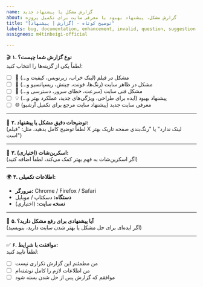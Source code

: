 ```yaml
---
name: گزارش مشکل یا پیشنهاد جدید
about: گزارش مشکل، پیشنهاد بهبود یا معرفی سایت برای تکمیل پروژه
title: "[گزارش | پیشنهاد] - توضیح کوتاه"
labels: bug, documentation, enhancement, invalid, question, suggestion
assignees: m4tinbeigi-official

---
```


🎬 **۱. نوع گزارش شما چیست؟**  
لطفاً یکی از گزینه‌ها را انتخاب کنید:  
- [ ] 🎥 مشکل در فیلم (لینک خراب، زیرنویس، کیفیت و...)  
- [ ] 🎨 مشکل در ظاهر سایت (رنگ‌ها، فونت، چینش، ریسپانسیو و...)  
- [ ] 🔧 مشکل فنی سایت (سرعت، خطای سرور، دسترسی و...)  
- [ ] 💡 پیشنهاد بهبود (ایده برای طراحی، ویژگی‌های جدید، عملکرد بهتر و...)  
- [ ] 🌐 معرفی سایت جدید (پیشنهاد سایت مرجع برای تکمیل آرشیو)  

---

📝 **۲. توضیحات دقیق مشکل یا پیشنهاد:**  
(لطفاً توضیح کامل بدهید، مثل: "فیلم X لینک ندارد" یا "رنگ‌بندی صفحه تاریک بهتر است")  

---

📸 **۳. اسکرین‌شات (اختیاری):**  
(اگر اسکرین‌شات به فهم بهتر کمک می‌کند، لطفاً اضافه کنید)  

---

🌍 **۴. اطلاعات تکمیلی:**  
- **مرورگر:** Chrome / Firefox / Safari  
- **دستگاه:** دسکتاپ / موبایل  
- **نسخه سایت:** (اختیاری)  

---

🔧 **۵. آیا پیشنهادی برای رفع مشکل دارید؟**  
(اگر ایده‌ای برای حل مشکل یا بهتر شدن سایت دارید، بنویسید)  

---

✅ **۶. موافقت با شرایط:**  
لطفاً تایید کنید:  
- [ ] من مطمئنم این گزارش تکراری نیست  
- [ ] من اطلاعات لازم را کامل نوشته‌ام  
- [ ] موافقم که گزارش پس از حل شدن بسته شود

